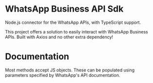 # WhatsApp Business API Sdk

Node.js connector for the WhatsApp APIs, with TypeScript support.

This project offers a solution to easily interact with WhatsApp Business APIs. Built with Axios and no other extra dependency!

# Documentation

Most methods accept JS objects. These can be populated using parameters specified by WhatsApp's API documentation.

